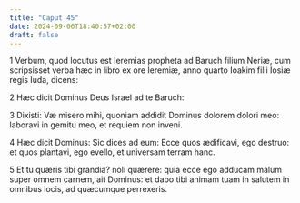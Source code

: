 ```yaml
---
title: "Caput 45"
date: 2024-09-06T18:40:57+02:00
draft: false
---
```




1 Verbum, quod locutus est Ieremias propheta ad Baruch filium Neriæ, cum scripsisset verba hæc in libro ex ore Ieremiæ, anno quarto Ioakim filii Iosiæ regis Iuda, dicens:

2 Hæc dicit Dominus Deus Israel ad te Baruch:

3 Dixisti: Væ misero mihi, quoniam addidit Dominus dolorem dolori meo: laboravi in gemitu meo, et requiem non inveni.

4 Hæc dicit Dominus: Sic dices ad eum: Ecce quos ædificavi, ego destruo: et quos plantavi, ego evello, et universam terram hanc.

5 Et tu quæris tibi grandia? noli quærere: quia ecce ego adducam malum super omnem carnem, ait Dominus: et dabo tibi animam tuam in salutem in omnibus locis, ad quæcumque perrexeris.


